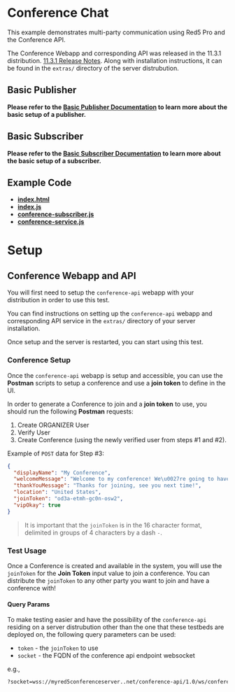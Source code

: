 # Conference Chat

This example demonstrates multi-party communication using Red5 Pro and the Conference API.

The Conference Webapp and corresponding API was released in the 11.3.1 distribution. [11.3.1 Release Notes](https://www.red5.net/docs/releasenotes/red5pro-server-releasenotes/Release-11.3.1/). Along with installation instructions, it can be found in the `extras/` directory of the server distrubution.

## Basic Publisher

**Please refer to the [Basic Publisher Documentation](../publishStreamManagerProxy/README.md) to learn more about the basic setup of a publisher.**

## Basic Subscriber

**Please refer to the [Basic Subscriber Documentation](../subscribeStreamManagerProxy/README.md) to learn more about the basic setup of a subscriber.**

## Example Code

- **[index.html](index.html)**
- **[index.js](index.js)**
- **[conference-subscriber.js](conference-subscriber.js)**
- **[conference-service.js](conference-service.js)**

# Setup

## Conference Webapp and API

You will first need to setup the `conference-api` webapp with your distribution in order to use this test.

You can find instructions on setting up the `conference-api` webapp and corresponding API service in the `extras/` directory of your server installation.

Once setup and the server is restarted, you can start using this test.

### Conference Setup

Once the `conference-api` webapp is setup and accessible, you can use the **Postman** scripts to setup a conference and use a **join token** to define in the UI.

In order to generate a Conference to join and a **join token** to use, you should run the following **Postman** requests:

1. Create ORGANIZER User
2. Verify User
3. Create Conference (using the newly verified user from steps #1 and #2).

Example of `POST` data for Step #3:

```json
{
  "displayName": "My Conference",
  "welcomeMessage": "Welcome to my conference! We\u0027re going to have a great time!",
  "thankYouMessage": "Thanks for joining, see you next time!",
  "location": "United States",
  "joinToken": "od3a-etmh-gc0n-osw2",
  "vipOkay": true
}
```

> It is important that the `joinToken` is in the 16 character format, delimited in groups of 4 characters by a dash `-`.

### Test Usage

Once a Conference is created and available in the system, you will use the `joinToken` for the **Join Token** input value to join a conference. You can distribute the `joinToken` to any other party you want to join and have a conference with!

#### Query Params

To make testing easier and have the possibility of the `conference-api` residing on a server distrubution other than the one that these testbeds are deployed on, the following query parameters can be used:

- `token` - the `joinToken` to use
- `socket` - the FQDN of the conference api endpoint websocket

e.g.,

```sh
?socket=wss://myred5conferenceserver..net/conference-api/1.0/ws/conference&token=od3a-etmh-gc0n-osw2
```
